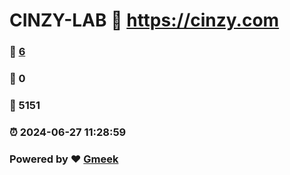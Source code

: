 # CINZY-LAB :link: https://cinzy.com 
### :page_facing_up: [6](https://cinzy.com/tag.html) 
### :speech_balloon: 0 
### :hibiscus: 5151 
### :alarm_clock: 2024-06-27 11:28:59 
### Powered by :heart: [Gmeek](https://github.com/Meekdai/Gmeek)
